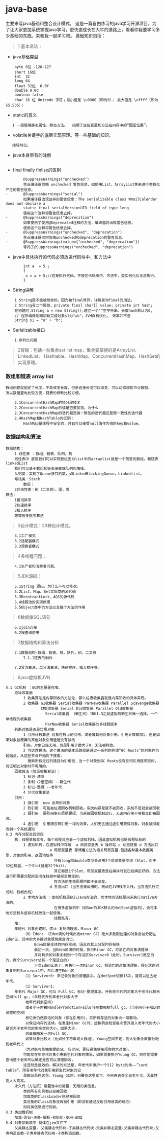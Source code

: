 # java-base
主要来写java基础和整合设计模式，
这是一篇自由练习的java学习开源项目，为了让大家更加系统掌握java学习，更快速成长在大牛的道路上，看看你我要学习多少基础的东西。来和我一起学习吧。 基础知识包括：

> 1 基本语法： 
+   java基础类型
```
    byte 8位 -128-127
    short 16位
    int  32
    long 64
    float 32位  0.0f
    double 0.0d
    boolean false
    char 16 位 Unicode 字符；最小值是 \u0000（即为0）； 最大值是 \uffff（即为65,535）；
```
+	static的意义
``` 
   1 一般使用静态属性，静态方法。  指明了这些变量和方法在内存中的“固定位置”。 
```
+	volatile关键字的底层实现原理。等一些基础的知识。 
```
   线程可见。
```
+	java本身带有的注解
```
```
+   final finally finlise的区别
```
		@SuppressWarnings("unchecked")
		告诉编译器忽略 unchecked 警告信息，如使用List，ArrayList等未进行参数化产生的警告信息。
·   	@SuppressWarnings("serial")
		如果编译器出现这样的警告信息：The serializable class WmailCalendar does not declare a 
		static final serialVersionUID field of type long
		使用这个注释将警告信息去掉。
·   	@SuppressWarnings("deprecation")
		如果使用了使用@Deprecated注释的方法，编译器将出现警告信息。
		使用这个注释将警告信息去掉。
·   	@SuppressWarnings("unchecked", "deprecation")
		告诉编译器同时忽略unchecked和deprecation的警告信息。
·   	@SuppressWarnings(value={"unchecked", "deprecation"})
		等同于@SuppressWarnings("unchecked", "deprecation")
```
+   java中具体执行的代码必须放进代码块中，和方法中
```
		int a  = 5 ;
		{ 
		 a = a + 5;//这是执行代码，不放在代码块中，方法中，类实例化后无法执行。
		}
```
+   String讲解
```
    1 String是不能被继承的，因为被final修饰，详情查询final的用法。
    2 String有二个属性，private final char[] value; private int hash;
    在初建时,String a = new String();建立一个""空字符串。长度hash默认为0,
    // 程序编译期即加载完成对象s1为"ab"，JVM自有优化， 效率并不差
    String s1 = "a" + "b";  
```
+   Serializable接口
```
    1 序列化问题
```

>   2容器：包括一些集合set list map，集合要掌握的是ArrayList、LinkedList、
	Hashtable、HashMap、ConcurrentHashMap、HashSet的实现原理。 
###  数组和链表 array list
```
数组创建就固定了长度，不能改变长度，但是连接长度可以改变，可以动态增加节点数据。
所以数组查询比较方便，链表的修改比较方便。
```
		2.1ConcurrentHashMap的锁分段技术 
		2.2ConcurrentHashMap的读是否要加锁，为什么 
		2.3ConcurrentHashMap的迭代器是强一致性的迭代器还是弱一致性的迭代器 
		2.4HashMap和HashTable的区别：
		    HashMap是线程不安全的，并且可以接受null值作为他的key和value。
### 数据结构和算法
```
数据结构：
	1 线性表 ：数组，链表，队列，栈
	线性表中 底层我们可以实现数组因为list中的arraylist就是一个简答的数组，和链表linkedList
	我们可以基于数组和链表来做成队列和堆栈。
	队列类：实现了Queue接口的类，如LinkedBlockingQueue，LinkedList。
	堆栈类：Stack
		数组：
	2非线性表：树（二叉树），图，表
算法：
	1冒泡排序
	2快速排序
	3插入排序
	等等很多排序算法	
```
> 3设计模式：23种设计模式。
 
		3.1工厂模式 
		3.2适配器模式 
		3.3观察者模式 
> 4多线程问题：
 
		4.1生产者和消费者问题。
		
> 5JDK源码： 

		5.1String 源码，为什么不可以修改。 
		5.2List、Map、Set实现类的源代码 
		5.3ReentrantLock、AQS的源代码 
		5.4线程池的实现原理 
		5.5Object类中的方法以及每个方法的作用 
		
> 6数据库SQL语句 

		6.1join连接 
		6.2慢查询使用 
		
> 7数据结构和算法分析 

		7.1数据结构-数组，链表，栈，队列，树，二叉树
			7.1.1链表的制作
		
		7.2冒泡算法，二分法算法，快速排序，插入排序等。 
			
> 8java虚拟机JVN

    8.1 GC机制 ：GC的主要是在堆，
        垃圾收集器
            1 收集算法是内存回收的方法论，那么垃圾收集器就是内存回收的具体实现。
            2 收集器 G1收集器 Serial收集器 ParNew收集器 Parallel Scavenge收集器 
                    CMD收集器 Serial Old收集器 Parallel Old收集器
                    · Serial收集器 （新生代）JDK1.3之前虚拟机新生代唯一选择，一个单线程的收集器
                    · ParNew收集器 Serial收集器的多线程版本
        判断对象是否是垃圾对象
            1 引用计数算法 对象在栈上的引用，或者被其他对象引用。引用计数都加1，但是如果对象被废弃的其他对象引用但是没有被栈
            引用，对象已经无用，但是引用计数大于0，无法被释放。
            2 可达性算法。这个算法的基本思路就是通过一系列的称谓“GC Roots”的对象作为起始点，从这些节点开始向下搜索，
              搜索所有走过的路径为引用链，当一个对象到GC Roots没有任何引用链项链时，则证明此对象时不可用的。
        回收算法（垃圾收集算法）：
            1 标记-清除
            2 复制（2倍空间）--新生代
            3 标记-整理 --老年代
            4 分代收集算法
        引用：
            1 强引用  new 出来的对象
            2 软引用  可能被垃圾回收机制回收。系统内存足就不被回收，系统不足就会被回收
            3 弱引用  弱引用生存周期更短，当系统回收机制运行，无论内存够不够都立即被回收。
            4 虚引用  引用跟没有引用一样的效果，人们无法通过虚引用获得对象。对象被回收收到一个系统通知
	8.2 内存分配及其实现 
	    栈：线程单独享有，每个线程对应着一个虚拟机栈，因此虚拟机栈也是线程私有的
	        1 虚拟机栈，在虚拟栈中存放  a 局部变量表 b 操作站 c 动态链接 d 方法出口
	                    a 局部变量表 存储着方法的相关局部变量.包括各种基本数据类型，对象的引用，返回地址等
	                      只有long和double类型会占用2个局部变量空间（Slot，对于32位机器，一个Slot就是32个bit），
	                      其它都是1个Slot，局部变量表是在编译时就已经确定好的，方法运行所需要分配的空间在栈帧中是完全确定的，
	                      在方法的生命周期内都不会改变。
	                    d 方法出口（当方法被调用时，栈帧在JVM栈中入栈，当方法执行完成时，栈帧出栈）
	        2 本地方法栈 ：虚拟机栈是执行Java方法的，而本地方法栈是用来执行native方法的，
	                      在很多虚拟机中（如Sun的JDK默认的HotSpot虚拟机），会将本地方法栈与虚拟机栈放在一起使用。
	                      线程私有。
	    堆：
	    年轻代 对象创建时，停止-复制清理法，Minor GC
	        （8）Eden: （Eden满的时候出发minor GC）绝大多数刚创建的对象会被分配在Eden区，其中的大多数对象很快就会消亡。
	             Eden区是连续的内存空间，因此在其上分配内存极快
	             最初一次，当Eden区满的时候，执行Minor GC，将消亡的对象清理掉，
	             并将剩余的对象复制到一个存活区Survivor0（此时，Survivor1是空白的，两个Survivor总有一个是空白的)
	             下次Eden区满了，再执行一次Minor GC，将消亡的对象清理掉，将存活的对象复制到Survivor1中，然后清空Eden区
	        （1）Survivor0: 来记录对象的清理数次。在HotSpot切换15次，就可以进去老年代。
	        （1）Survivor1:
        年老代 Major GC，也叫 Full GC。标记-整理算法。升到老年代的对象大于老年代剩余空间full gc，(年轻代升到年老代对象大于
             老年代剩余空间)
             或者小于时被HandlePromotionFailure参数强制full gc，（当空间小于指定的设置的空间）
             标记出仍然存活的对象（存在引用的），将所有存活的对象向一端移动，
             以保证内存的连续。在发生Minor GC时，虚拟机会检查每次晋升进入老年代的大小是否大于老年代的剩余空间大小，如果大于，
             则直接触发一次Full GC，
             如果对象比较大（比如长字符串或大数组），Young空间不足，则大对象会直接分配到老年代上
            （大对象可能触发提前GC，应少用，更应避免使用短命的大对象）。
            可能存在年老代对象引用新生代对象的情况，如果需要执行Young GC，则可能需要查询整个老年代以确定是否可以清理回收，
            这显然是低效的。解决的方法是，年老代中维护一个512 byte的块——”card table“，所有老年代对象引用新生代对象的记
            录都记录在这里。Young GC时，只要查这里即可，不用再去查全部老年代，因此性能大大提高。
        永久代（方法区）常量池中的常量，无用的类信息，
            类的所有实例都已经被回收
            加载类的ClassLoader已经被回收
            类对象的Class对象没有被引用（即没有通过反射引用该类的地方）
            则将类信息进行回收。
	8.3 类加载机制
	    加载-验证-准备-解析-初始化-使用-卸载
	8.4 对象加载顺序 具体在jvm文件下
	    父类静态变量- 父类静态代码块-子类静态代码块-父类非静态变量-父类非静态代码块-父类构造函数-子类非静态代码块-子类构造函数。

